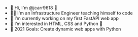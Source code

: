 
- 👋 Hi, I'm @jcarr9618 👋
- 👨‍💻 I'm an Infrastructure Engineer teaching himself to code
- 🔭 I’m currently working on my first FastAPI web app
- 🌱 I’m interested in HTML, CSS and Python 🐍
- 🥅 2021 Goals: Create dynamic web apps with Python

